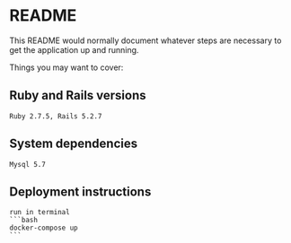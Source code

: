 # README

This README would normally document whatever steps are necessary to get the
application up and running.

Things you may want to cover:

## Ruby and Rails versions
    Ruby 2.7.5, Rails 5.2.7
## System dependencies
    Mysql 5.7 
## Deployment instructions
    run in terminal
    ```bash 
    docker-compose up
    ``` 
    
